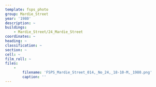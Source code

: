 ```yaml
---
template: fsps_photo
group: Mardie_Street
year: '1980'
description: ~
buildings:
    - Mardie_Street/24_Mardie_Street
coordinates: ~
heading: ~
classification: ~
section: ~
cell: ~
film_roll: ~
files:
    -
        filename: 'FSPS_Mardie_Street_014,_No_24,_18-10-M,_1980.png'
        caption: ''
---
```

